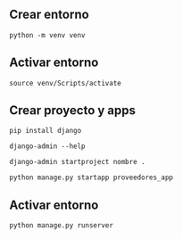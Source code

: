 ## Crear entorno
```
python -m venv venv
```

## Activar entorno
```
source venv/Scripts/activate
```

## Crear proyecto y apps
```
pip install django

django-admin --help

django-admin startproject nombre .

python manage.py startapp proveedores_app
```

## Activar entorno
```
python manage.py runserver
```